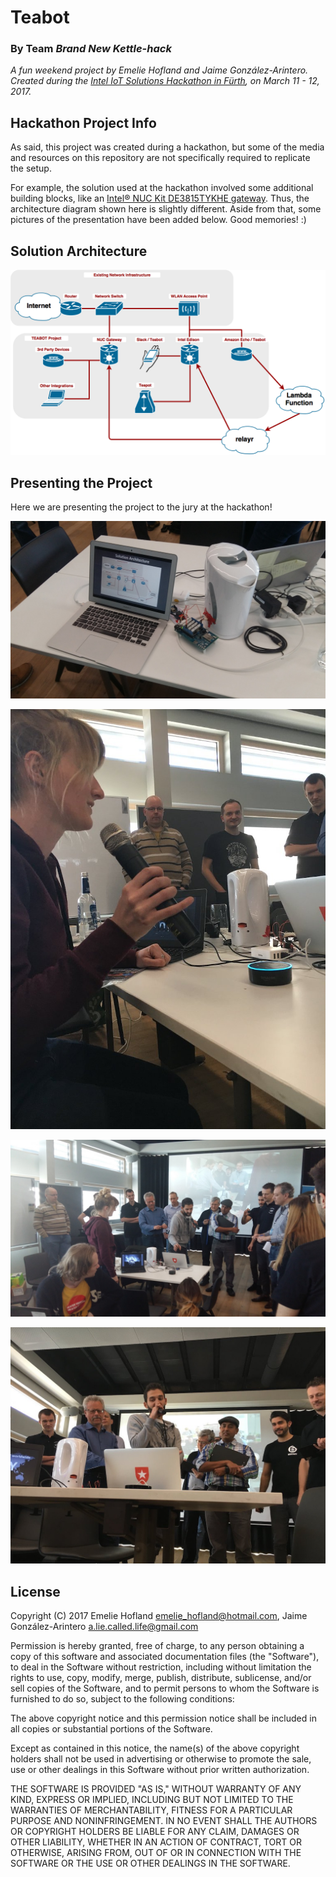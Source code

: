 # Teabot
### By Team _Brand New Kettle-hack_

*A fun weekend project by Emelie Hofland and Jaime González-Arintero. Created during the [Intel IoT Solutions Hackathon in Fürth](https://iotevents.intel.com/Furth2017/), on March 11 - 12, 2017.*

## Hackathon Project Info

As said, this project was created during a hackathon, but some of the media and resources on this repository are not specifically required to replicate the setup.

For example, the solution used at the hackathon involved some additional building blocks, like an [Intel® NUC Kit DE3815TYKHE gateway](http://www.intel.com/content/www/us/en/nuc/nuc-kit-de3815tykhe-board-de3815tybe.html). Thus, the architecture diagram shown here is slightly different. Aside from that, some pictures of the presentation have been added below. Good memories! :)

## Solution Architecture

![](./assets/solution_architecture.png)

## Presenting the Project

Here we are presenting the project to the jury at the hackathon!

![](./assets/presentation_teabot.jpg)

![](./assets/presentation_emelie.jpeg)

![](./assets/presentation_general.jpg)

![](./assets/presentation_jaime.jpeg)

## License

Copyright (C) 2017 Emelie Hofland <emelie_hofland@hotmail.com>, Jaime González-Arintero <a.lie.called.life@gmail.com>

Permission is hereby granted, free of charge, to any person obtaining a copy of this software and associated documentation files (the "Software"), to deal in the Software without restriction, including without limitation the rights to use, copy, modify, merge, publish, distribute, sublicense, and/or sell
copies of the Software, and to permit persons to whom the Software is furnished to do so, subject to the following conditions:

The above copyright notice and this permission notice shall be included in all copies or substantial portions of the Software.

Except as contained in this notice, the name(s) of the above copyright holders shall not be used in advertising or otherwise to promote the sale, use or
other dealings in this Software without prior written authorization.

THE SOFTWARE IS PROVIDED "AS IS," WITHOUT WARRANTY OF ANY KIND, EXPRESS OR IMPLIED, INCLUDING BUT NOT LIMITED TO THE WARRANTIES OF MERCHANTABILITY,
FITNESS FOR A PARTICULAR PURPOSE AND NONINFRINGEMENT.  IN NO EVENT SHALL THE AUTHORS OR COPYRIGHT HOLDERS BE LIABLE FOR ANY CLAIM, DAMAGES OR OTHER
LIABILITY, WHETHER IN AN ACTION OF CONTRACT, TORT OR OTHERWISE, ARISING FROM, OUT OF OR IN CONNECTION WITH THE SOFTWARE OR THE USE OR OTHER DEALINGS IN THE
SOFTWARE.